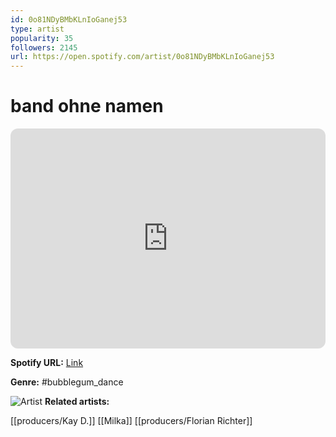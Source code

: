 ```yaml
---
id: 0o81NDyBMbKLnIoGanej53
type: artist
popularity: 35
followers: 2145
url: https://open.spotify.com/artist/0o81NDyBMbKLnIoGanej53
---
```

# band ohne namen

<iframe style="border-radius:12px" src="https://open.spotify.com/embed/artist/0o81NDyBMbKLnIoGanej53" width="100%" height="352" frameBorder="0" allowfullscreen="" allow="autoplay; clipboard-write; encrypted-media; fullscreen; picture-in-picture" loading="lazy"></iframe>

**Spotify URL:** [Link](https://open.spotify.com/artist/0o81NDyBMbKLnIoGanej53)

**Genre:**  #bubblegum_dance

![Artist](https://i.scdn.co/image/ab67616d0000b273de1c197781919190429265d3)
**Related artists:**

[[producers/Kay D.]]
[[Milka]]
[[producers/Florian Richter]]
